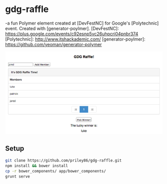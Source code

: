 gdg-raffle
==========

-a fun Polymer element created at [DevFestNC] for Google's [Polytechnic] event. Created with [generator-poylmer].
[DevFestNC]: https://plus.google.com/events/c92esnp5vc26uhpcri04pnbr374
[Polytechnic]: http://www.itshackademic.com/
[generator-poylmer]: https://github.com/yeoman/generator-polymer

![alt text][logo]

[logo]: https://raw.githubusercontent.com/priley86/gdg-raffle/master/logo/gdg-raffle-logo.png "gdg-raffle-demo"

Setup
--------------

```sh
git clone https://github.com/priley86/gdg-raffle.git
npm install && bower install
cp -r bower_components/ app/bower_components/
grunt serve
```




